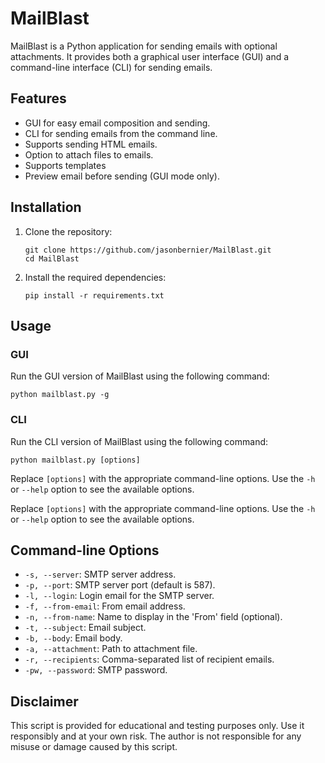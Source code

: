 # MailBlast

MailBlast is a Python application for sending emails with optional attachments. It provides both a graphical user interface (GUI) and a command-line interface (CLI) for sending emails. 

## Features

- GUI for easy email composition and sending.
- CLI for sending emails from the command line.
- Supports sending HTML emails.
- Option to attach files to emails.
- Supports templates
- Preview email before sending (GUI mode only).

## Installation

1. Clone the repository:

    ```
    git clone https://github.com/jasonbernier/MailBlast.git
    cd MailBlast
    ```

2. Install the required dependencies:

    ```
    pip install -r requirements.txt
    ```

## Usage

### GUI

Run the GUI version of MailBlast using the following command:

    
    python mailblast.py -g
   
### CLI

Run the CLI version of MailBlast using the following command:

    
    python mailblast.py [options]
    

Replace `[options]` with the appropriate command-line options. Use the `-h` or `--help` option to see the available options.


Replace `[options]` with the appropriate command-line options. Use the `-h` or `--help` option to see the available options.

## Command-line Options

- `-s, --server`: SMTP server address.
- `-p, --port`: SMTP server port (default is 587).
- `-l, --login`: Login email for the SMTP server.
- `-f, --from-email`: From email address.
- `-n, --from-name`: Name to display in the 'From' field (optional).
- `-t, --subject`: Email subject.
- `-b, --body`: Email body.
- `-a, --attachment`: Path to attachment file.
- `-r, --recipients`: Comma-separated list of recipient emails.
- `-pw, --password`: SMTP password.

## Disclaimer

This script is provided for educational and testing purposes only. Use it responsibly and at your own risk. The author is not responsible for any misuse or damage caused by this script.





